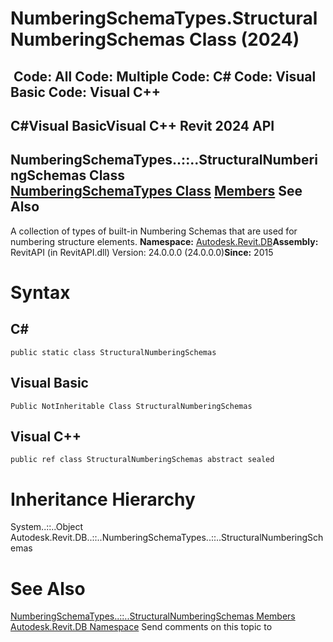 # NumberingSchemaTypes.StructuralNumberingSchemas Class (2024)

﻿
 Code: All Code: Multiple Code: C# Code: Visual Basic Code: Visual C++   
---  
C#Visual BasicVisual C++
Revit 2024 API  
---  
NumberingSchemaTypes..::..StructuralNumberingSchemas Class  
[NumberingSchemaTypes Class](f35deaf0-5c35-a492-5d8e-6e1b00f08ff9.md "NumberingSchemaTypes Class") [Members](cbd9b3bf-a274-7756-0579-38d360b6114a.md "NumberingSchemaTypes.StructuralNumberingSchemas Members") See Also  
---  
A collection of types of built-in Numbering Schemas that are used for numbering structure elements. 
**Namespace:** [Autodesk.Revit.DB](87546ba7-461b-c646-cbb1-2cb8f5bff8b2.md "Autodesk.Revit.DB Namespace")**Assembly:** RevitAPI (in RevitAPI.dll) Version: 24.0.0.0 (24.0.0.0)**Since:** 2015 
# Syntax
C#  
---  
```text
public static class StructuralNumberingSchemas
```
  
Visual Basic  
---  
```text
Public NotInheritable Class StructuralNumberingSchemas
```
  
Visual C++  
---  
```text
public ref class StructuralNumberingSchemas abstract sealed
```
  
# Inheritance Hierarchy
System..::..Object Autodesk.Revit.DB..::..NumberingSchemaTypes..::..StructuralNumberingSchemas
# See Also
[NumberingSchemaTypes..::..StructuralNumberingSchemas Members](cbd9b3bf-a274-7756-0579-38d360b6114a.md "NumberingSchemaTypes.StructuralNumberingSchemas Members")
[Autodesk.Revit.DB Namespace](87546ba7-461b-c646-cbb1-2cb8f5bff8b2.md "Autodesk.Revit.DB Namespace")
Send comments on this topic to 